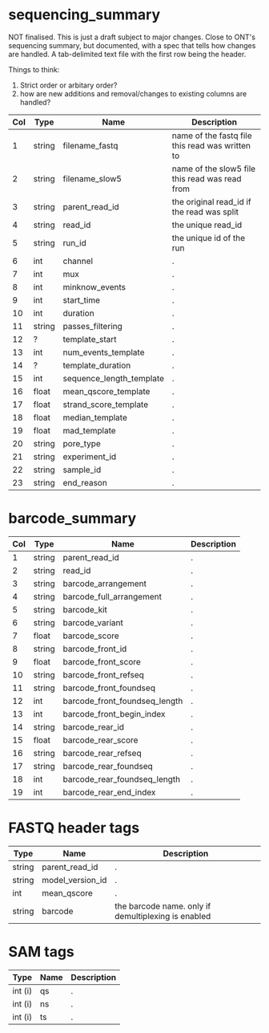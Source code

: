 # sequencing_summary

NOT finalised. This is just a draft subject to major changes.
Close to ONT's sequencing summary, but documented, with a spec that tells how changes are handled.
A tab-delimited text file with the first row being the header. 

Things to think:
1. Strict order or arbitary order?
2. how are new additions and removal/changes to existing columns are handled?

| Col | Type   | Name                     | Description |
| --- | ------ | ------------------------ | ----------- |
| 1   | string | filename_fastq           | name of the fastq file this read was written to |
| 2   | string | filename_slow5           | name of the slow5 file this read was read from  |
| 3   | string | parent_read_id           | the original read_id if the read was split      |
| 4   | string | read_id                  | the unique read_id                              |
| 5   | string | run_id                   | the unique id of the run                        |
| 6   | int    | channel                  | .           |
| 7   | int    | mux                      | .           |
| 8   | int    | minknow_events           | .           |
| 9   | int    | start_time               | .           |
| 10  | int    | duration                 | .           |
| 11  | string | passes_filtering         | .           |
| 12  | ?      | template_start           | .           |
| 13  | int    | num_events_template      | .           |
| 14  | ?      | template_duration        | .           |
| 15  | int    | sequence_length_template | .           |
| 16  | float  | mean_qscore_template     | .           |
| 17  | float  | strand_score_template    | .           |
| 18  | float  | median_template          | .           |
| 19  | float  | mad_template             | .           |
| 20  | string | pore_type                | .           |
| 21  | string | experiment_id            | .           |
| 22  | string | sample_id                | .           |
| 23  | string | end_reason               | .           |


# barcode_summary

| Col | Type   | Name                          | Description |
| --- | ------ | ----------------------------- | ----------- |
| 1   | string | parent_read_id                | .           |
| 2   | string | read_id                       | .           |
| 3   | string | barcode_arrangement           | .           |
| 4   | string | barcode_full_arrangement      | .           |
| 5   | string | barcode_kit                   | .           |
| 6   | string | barcode_variant               | .           |
| 7   | float  | barcode_score                 | .           |
| 8   | string | barcode_front_id              | .           |
| 9   | float  | barcode_front_score           | .           |
| 10  | string | barcode_front_refseq          | .           |
| 11  | string | barcode_front_foundseq        | .           |
| 12  | int    | barcode_front_foundseq_length | .           |
| 13  | int    | barcode_front_begin_index     | .           |
| 14  | string | barcode_rear_id               | .           |
| 15  | float  | barcode_rear_score            | .           |
| 16  | string | barcode_rear_refseq           | .           |
| 17  | string | barcode_rear_foundseq         | .           |
| 18  | int    | barcode_rear_foundseq_length  | .           |
| 19  | int    | barcode_rear_end_index        | .           |


# FASTQ header tags
| Type   | Name                          | Description |
| ------ | ----------------------------- | ----------- |
| string | parent_read_id                | .           |
| string | model_version_id              | .           |
| int | mean_qscore                      | .           |
| string | barcode                       | the barcode name. only if demultiplexing is enabled            |  

# SAM tags

| Type   | Name               | Description |
| ------ | ------------------ | ----------- |
| int (i) | qs                | .           |
| int (i) | ns                | .           |
| int (i) | ts                | .           |
